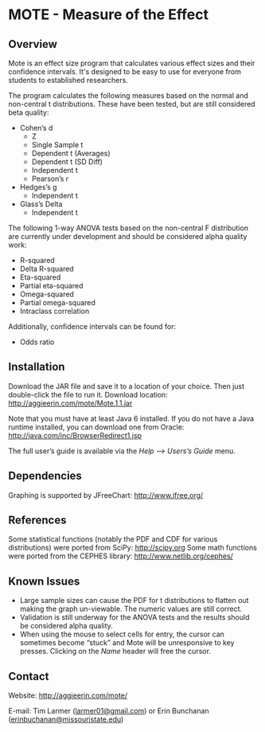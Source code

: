MOTE - Measure of the Effect
============================

Overview
--------
Mote is an effect size program that calculates various effect sizes and their
confidence intervals. It's designed to be easy to use for everyone from
students to established researchers.

The program calculates the following measures based on the normal and
non-central t distributions. These have been tested, but are still considered
beta quality:
* Cohen’s d
  * Z
  * Single Sample t
  * Dependent t (Averages)
  * Dependent t (SD Diff)
  * Independent t
  * Pearson’s r
* Hedges’s g
  * Independent t
* Glass’s Delta
  * Independent t

The following 1-way ANOVA tests based on the non-central F distribution are
currently under development and should be considered alpha quality work:
* R-squared
* Delta R-squared
* Eta-squared
* Partial eta-squared
* Omega-squared
* Partial omega-squared
* Intraclass correlation

Additionally, confidence intervals can be found for:
* Odds ratio

Installation
------------
Download the JAR file and save it to a location of your choice. Then just
double-click the file to run it. Download location:
    http://aggieerin.com/mote/Mote.1.1.jar

Note that you must have at least Java 6 installed. If you do not have a Java
runtime installed, you can download one from Oracle:
    http://java.com/inc/BrowserRedirect1.jsp

The full user’s guide is available via the _Help --> Users’s Guide_ menu.

Dependencies
------------
Graphing is supported by JFreeChart: http://www.jfree.org/

References
----------
Some statistical functions (notably the PDF and CDF for various distributions)
were ported from SciPy: http://scipy.org
Some math functions were ported from the CEPHES library: http://www.netlib.org/cephes/

Known Issues
------------
* Large sample sizes can cause the PDF for t distributions to flatten out
  making the graph un-viewable. The numeric values are still correct.
* Validation is still underway for the ANOVA tests and the results should be
  considered alpha quality.
* When using the mouse to select cells for entry, the cursor can sometimes
  become “stuck” and Mote will be unresponsive to key presses. Clicking on the
  _Name_ header will free the cursor.

Contact
-------
Website: http://aggieerin.com/mote/

E-mail: Tim Larmer (larmer01@gmail.com) or Erin Bunchanan (erinbuchanan@missouristate.edu)
